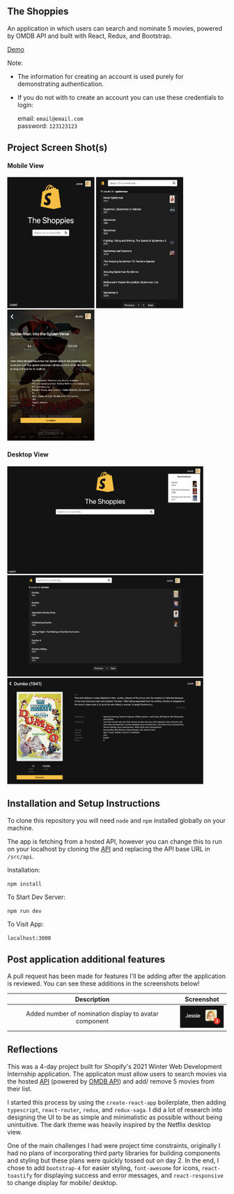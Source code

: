 ## The Shoppies 

An application in which users can search and nominate 5 movies, powered by OMDB API and built with React, Redux, and Bootstrap.

[Demo](https://the-shoppies-award.herokuapp.com/welcome)

Note:
* The information for creating an account is used purely for demonstrating authentication. 
* If you do not with to create an account you can use these credentials to login: 

    email: `email@email.com`\
    password: `123123123`

## Project Screen Shot(s)

#### Mobile View
<p float="left">
  <img src="src/assets/screenshots/HomeScreen.png" alt="Home Screen Mobile" width="200" height="300"/>
  <img src="src/assets/screenshots/SearchResultsScreen.png" alt="Search Results Screen Mobile" width="200" height="300"/>
  <img src="src/assets/screenshots/MovieInfoScreenMobile.png" alt="Movie Info Screen Mobile" width="200" height="300"/>
</p>

#### Desktop View
<img src="src/assets/screenshots/HomeDesktop.png" alt="Home Screen Desktop" width="450"/>
<img src="src/assets/screenshots/SearchResultsDesktop.png" alt="Search Results Screen Desktop" width="450"/>
<img src="src/assets/screenshots/MovieInfoDesktop.png" alt="Movie Info Screen Desktop" width="450"/>

## Installation and Setup Instructions

To clone this repository you will need `node` and `npm` installed globally on your machine.  

The app is fetching from a hosted API, however you can change this to run on your localhost by cloning the [API](https://github.com/JessieW0010/shoppies-api) and replacing the API base URL in `/src/api`.

Installation:

`npm install`   

To Start Dev Server:

`npm run dev`  

To Visit App:

`localhost:3000`  

## Post application additional features

A pull request has been made for features I'll be adding after the application is reviewed. You can see these additions in the screenshots below!

| Description             |  Screenshot |
:-------------------------:|:-------------------------:
Added number of nomination display to avatar component  |  <img src="src/assets/screenshots/NumNominations.png" alt="Num nominations display" width="100"/>


## Reflections

This was a 4-day project built for Shopify's 2021 Winter Web Development Internship application. The applicaton must allow users to search movies via the hosted [API](https://frozen-dusk-95287.herokuapp.com) (powered by [OMDB API](http://www.omdbapi.com)) and add/ remove 5 movies from their list.

I started this process by using the `create-react-app` boilerplate, then adding `typescript`, `react-router`, `redux`, and `redux-saga`. I did a lot of research into designing the UI to be as simple and minimalistic as possible without being unintuitive. The dark theme was heavily inspired by the Netflix desktop view. 

One of the main challenges I had were project time constraints, originally I had no plans of incorporating third party libraries for building components and styling but these plans were quickly tossed out on day 2. In the end, I chose to add `bootstrap-4` for easier styling, `font-awesome` for icons, `react-toastify` for displaying success and error messages, and `react-responsive` to change display for mobile/ desktop. 

